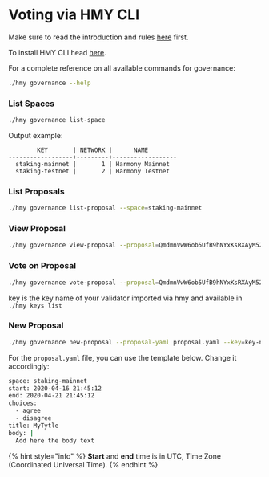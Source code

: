 # Voting via HMY CLI

Make sure to read the introduction and rules [here](./) first.&#x20;

To install HMY CLI head [here](../../../general/ecosystem/wallets/harmony-cli/).

For a complete reference on all available commands for governance:

```bash
./hmy governance --help
```

### List Spaces

```bash
./hmy governance list-space
```

Output example:

```
        KEY       | NETWORK |      NAME
------------------+---------+------------------
  staking-mainnet |       1 | Harmony Mainnet
  staking-testnet |       2 | Harmony Testnet
```

### List Proposals

```bash
./hmy governance list-proposal --space=staking-mainnet
```

### View Proposal

```bash
./hmy governance view-proposal --proposal=QmdmnVwW6ob5UfB9hNYxKsRXAyM52jQpNXsV5Vw4fNbiqa
```

### Vote on Proposal

```bash
./hmy governance vote-proposal --proposal=QmdmnVwW6ob5UfB9hNYxKsRXAyM52jQpNXsV5Vw4fNbiqa --choice=agree --key=key-name
```

key is the key name of your validator imported via hmy and available in `./hmy keys list`

### New Proposal

```bash
./hmy governance new-proposal --proposal-yaml proposal.yaml --key=key-name
```

For the `proposal.yaml` file, you can use the template below. Change it accordingly:

```bash
space: staking-mainnet
start: 2020-04-16 21:45:12
end: 2020-04-21 21:45:12
choices:
  - agree
  - disagree
title: MyTytle
body: |
  Add here the body text
```

{% hint style="info" %}
**Start** and **end** time is in UTC, Time Zone (Coordinated Universal Time).
{% endhint %}
